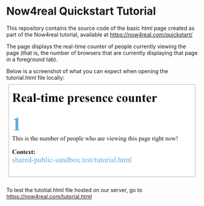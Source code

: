 # Now4real Quickstart Tutorial

This repository contains the source code of the basic html page created as part of the Now4real tutorial, available at https://now4real.com/quickstart/

The page displays the real-time counter of people currently viewing the page (that is, the number of browsers that are currently displaying that page in a foreground tab).

Below is a screenshot of what you can expect when opening the tutorial.html file locally:
<img src="./tutorial.png" width="550"/>

To test the tutotial.html file hosted on our server, go to https://now4real.com/tutorial.html
